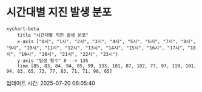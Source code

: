 # 시간대별 지진 발생 분포

```mermaid
xychart-beta
    title "시간대별 지진 발생 분포"
    x-axis ["0시", "1시", "2시", "3시", "4시", "5시", "6시", "7시", "8시", "9시", "10시", "11시", "12시", "13시", "14시", "15시", "16시", "17시", "18시", "19시", "20시", "21시", "22시", "23시"]
    y-axis "발생 횟수" 0 --> 135
    line [85, 83, 84, 94, 85, 99, 133, 101, 87, 102, 77, 97, 119, 101, 94, 83, 65, 73, 77, 83, 71, 71, 98, 65]
```

업데이트 시간: 2025-07-20 06:05:40
